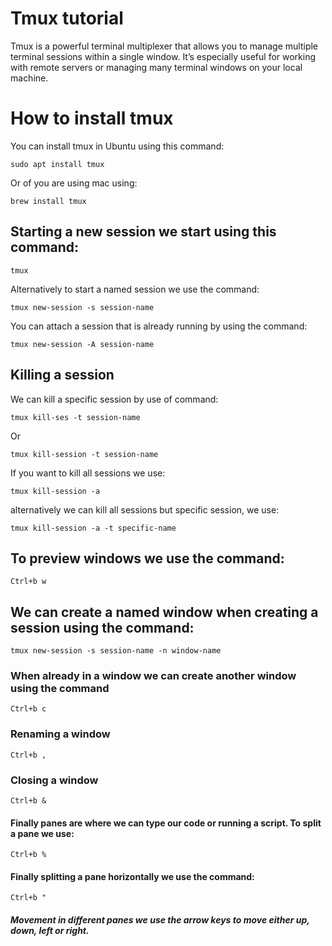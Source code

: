 # Tmux tutorial

Tmux is a powerful terminal multiplexer that allows you to manage multiple terminal sessions within a single window. It’s especially useful for working with remote servers or managing many terminal windows on your local machine.

# How to install tmux

You can install tmux in Ubuntu using this command:

```
sudo apt install tmux
```

Or of you are using mac using:

```
brew install tmux
```

## Starting a new session we start using this command:

```
tmux
```

Alternatively to start a named session we use the command:

```
tmux new-session -s session-name
```

You can attach a session that is already running by using the command:

```
tmux new-session -A session-name
```

## Killing a session

We can kill a specific session by use of command:

```
tmux kill-ses -t session-name
```

Or

```
tmux kill-session -t session-name
```

If you want to kill all sessions we use:

```
tmux kill-session -a
```

alternatively we can kill all sessions but specific session, we use:

```
tmux kill-session -a -t specific-name
```

## To preview windows we use the command:

```
Ctrl+b w
```
## We can create a named window when creating a session using the command:

```
tmux new-session -s session-name -n window-name
```
### When already in a window we can create another window using the command

```
Ctrl+b c
```

### Renaming a window

```
Ctrl+b ,
```

### Closing a window

```
Ctrl+b &
```

#### Finally panes are where we can type our code or running a script. To split a pane we use:

```
Ctrl+b %
```

#### Finally splitting a pane horizontally we use the command:

```
Ctrl+b "
```

##### Movement in different panes we use the arrow keys to move either up, down, left or right.
